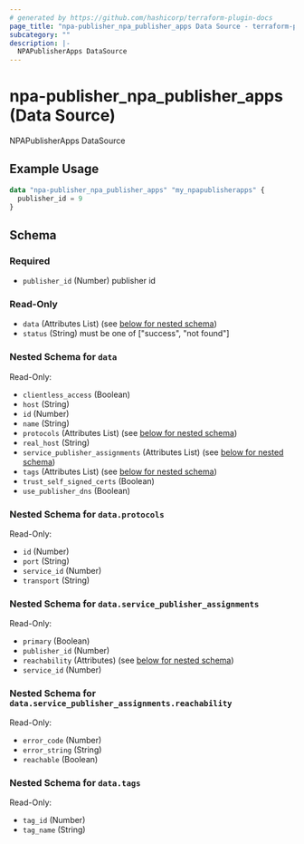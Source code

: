 ```yaml
---
# generated by https://github.com/hashicorp/terraform-plugin-docs
page_title: "npa-publisher_npa_publisher_apps Data Source - terraform-provider-ns-npa-publisher"
subcategory: ""
description: |-
  NPAPublisherApps DataSource
---
```


# npa-publisher_npa_publisher_apps (Data Source)

NPAPublisherApps DataSource

## Example Usage

```terraform
data "npa-publisher_npa_publisher_apps" "my_npapublisherapps" {
  publisher_id = 9
}
```

<!-- schema generated by tfplugindocs -->
## Schema

### Required

- `publisher_id` (Number) publisher id

### Read-Only

- `data` (Attributes List) (see [below for nested schema](#nestedatt--data))
- `status` (String) must be one of ["success", "not found"]

<a id="nestedatt--data"></a>
### Nested Schema for `data`

Read-Only:

- `clientless_access` (Boolean)
- `host` (String)
- `id` (Number)
- `name` (String)
- `protocols` (Attributes List) (see [below for nested schema](#nestedatt--data--protocols))
- `real_host` (String)
- `service_publisher_assignments` (Attributes List) (see [below for nested schema](#nestedatt--data--service_publisher_assignments))
- `tags` (Attributes List) (see [below for nested schema](#nestedatt--data--tags))
- `trust_self_signed_certs` (Boolean)
- `use_publisher_dns` (Boolean)

<a id="nestedatt--data--protocols"></a>
### Nested Schema for `data.protocols`

Read-Only:

- `id` (Number)
- `port` (String)
- `service_id` (Number)
- `transport` (String)


<a id="nestedatt--data--service_publisher_assignments"></a>
### Nested Schema for `data.service_publisher_assignments`

Read-Only:

- `primary` (Boolean)
- `publisher_id` (Number)
- `reachability` (Attributes) (see [below for nested schema](#nestedatt--data--service_publisher_assignments--reachability))
- `service_id` (Number)

<a id="nestedatt--data--service_publisher_assignments--reachability"></a>
### Nested Schema for `data.service_publisher_assignments.reachability`

Read-Only:

- `error_code` (Number)
- `error_string` (String)
- `reachable` (Boolean)



<a id="nestedatt--data--tags"></a>
### Nested Schema for `data.tags`

Read-Only:

- `tag_id` (Number)
- `tag_name` (String)


